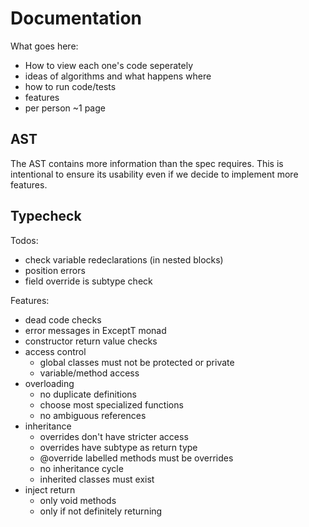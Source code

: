 # Documentation

What goes here:

- How to view each one's code seperately
- ideas of algorithms and what happens where
- how to run code/tests
- features
- per person ~1 page

## AST

The AST contains more information than the spec requires.
This is intentional to ensure its usability even if we decide to implement more features.

## Typecheck

Todos:

- check variable redeclarations (in nested blocks)
- position errors
- field override is subtype check

Features:

- dead code checks
- error messages in ExceptT monad
- constructor return value checks
- access control
  - global classes must not be protected or private
  - variable/method access
- overloading
  - no duplicate definitions
  - choose most specialized functions
  - no ambiguous references
- inheritance
  - overrides don't have stricter access
  - overrides have subtype as return type
  - @override labelled methods must be overrides
  - no inheritance cycle
  - inherited classes must exist
- inject return
  - only void methods
  - only if not definitely returning
